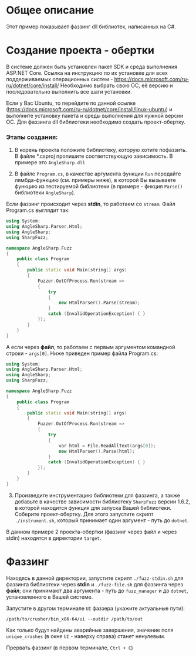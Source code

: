 # Общее описание

Этот пример показывает фаззинг dll библиотек, написанных на C#.

# Создание проекта - обертки

В системе должен быть установлен пакет SDK и среда выполнения ASP.NET Core. Ссылка на инструкцию по их установке для
всех поддерживаемых операционных систем - https://docs.microsoft.com/ru-ru/dotnet/core/install/
Необходимо выбрать свою ОС, её версию и последовательно выполнить все шаги установки.

Если у Вас Ubuntu, то перейдите по данной ссылке (https://docs.microsoft.com/ru-ru/dotnet/core/install/linux-ubuntu) и выполните установку
пакета и среды выполнения для нужной версии ОС.
Для фаззинга dll библиотеки необходимо создать проект-обертку.

### Этапы создания:
1. В корень проекта положите библиотеку, которую хотите пофаззить.
В файле *.csproj пропишите соответствующую зависимость. В примере это `AngleSharp.dll`

2. В файле `Program.cs`, в качестве аргумента функции `Run` передайте лямбда-функцию (см. примеры ниже),
в которой Вы вызываете функцию из тестируемой библиотеки (в примере - фнкция `Parse()` библиотеки  `AngleSharp`).

Если фаззинг происходит через **stdin**, то работаем со `stream`. Файл Program.cs выглядит так:

```c++
using System;
using AngleSharp.Parser.Html;
using AngleSharp;
using SharpFuzz;

namespace AngleSharp.Fuzz
{
	public class Program
	{
		public static void Main(string[] args)
		{
			Fuzzer.OutOfProcess.Run(stream =>
			{
				try
				{
					new HtmlParser().Parse(stream);	
				}
				catch (InvalidOperationException) { }
			});
		}
	}
}

```

А если через **файл**, то работаем с первым аргументом командной строки - `args[0]`. Ниже 
приведен пример файла Program.cs:

```c++
using System;
using AngleSharp.Parser.Html;
using AngleSharp;
using SharpFuzz;

namespace AngleSharp.Fuzz
{
	public class Program
	{
		public static void Main(string[] args)
		{
			Fuzzer.OutOfProcess.Run(stream =>
			{
				try
				{
					var html = File.ReadAllText(args[0]);
					new HtmlParser().Parse(html);
				}
				catch (InvalidOperationException) { }
			});
		}
	}
}

```

3. Произведите инструментацию библиотеки для фаззинга, а также добавьте в качестве зависимости библиотеку `SharpFuzz` версии 1.6.2, в которой
находится функция для запуска Вашей библиотеки. Соберите проект-обертку. Для этого 
запустите скрипт `./instrument.sh`, который принимает один аргумент - путь до `dotnet`.

В данном примере 2 проекта-обертки (фаззинг через файл и через stdin) находятся в директории `target`.
# Фаззинг

Находясь в данной директории, запустите скрипт `./fuzz-stdin.sh` для фаззинга библиотеки через **stdin** и `./fuzz-file.sh` для фаззинга через **файл**;
они принимают два аргумента - путь до `fuzz_manager` и до `dotnet`, установленного в Вашей системе.

Запустите в другом терминале `UI` фаззера (укажите актуальные пути):
```shell
/path/to/crusher/bin_x86-64/ui --outdir /path/to/out
```

Как только будут найдены аварийные завершения, значение поля `unique_crashes` (в окне `UI` - наверху справа) станет ненулевым.

Прервать фаззинг (в первом терминале, `Ctrl + С`)
